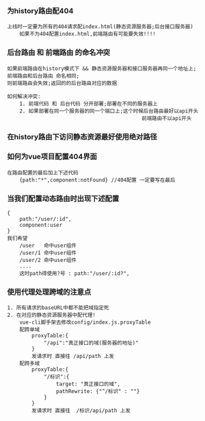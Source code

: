 ### 为history路由配404
    上线时一定要为所有的404请求配index.html(静态资源服务器;后台接口服务器)
        如果不为404配置index.html,前端路由有可能要失效!!!!

### 后台路由 和 前端路由 的命名冲突
    如果前端路由在history模式下 && 静态资源服务器和接口服务器再同一个地址上;
    前端路由和后台路由 命名相同;
    则前端路由会失效;返回的的后台路由对应的数据

    如何解决冲突:
        1. 前端代码 和 后台代码 分开部署;部署在不同的服务器上
        2. 如果部署在同一个服务器的同一个端口上;这个时候后台路由最好以api开头
                                                前端路由不以api开头

### 在history路由下访问静态资源最好使用绝对路径

### 如何为vue项目配置404界面
    在路由配置的最后加上下述代码
        {path:"*",component:notFound} //404配置 一定要写在最后

### 当我们配置动态路由时出现下述配置
    {
        path:"/user/:id",
        component:user
    }
    我们希望
        /user   命中user组件
        /user/1 命中user组件
        /user/2 命中user组件
        ....
        这时path得使用?号 : path:"/user/:id?",

### 使用代理处理跨域的注意点
    1. 所有请求的baseURL中都不能把域指定死
    2. 在对应的静态资源服务器中配代理!
        vue-cli脚手架去修改config/index.js.proxyTable
        配跨单域
            proxyTable:{
                "/api":"真正接口的域(服务器的地址)"
            }
            发请求时 直接往 /api/path 上发
        配跨多域
            proxyTable:{
                "/标识":{
                    target: "真正接口的域",
                    pathRewrite: {"^/标识" : ""}
                }
            }
            发请求时 直接往  /标识/api/path 上发